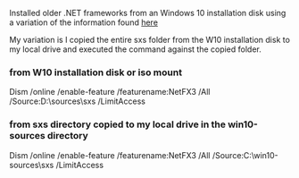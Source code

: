 Installed older .NET frameworks from an Windows 10 installation disk using a variation of the information found [here](https://winaero.com/blog/offline-install-of-net-framework-3-5-in-windows-10-using-dism/)

My variation is I copied the entire sxs folder from the W10 installation disk to my local drive and executed the command against the copied folder. 

### from W10 installation disk or iso mount
Dism /online /enable-feature /featurename:NetFX3 /All /Source:D:\sources\sxs /LimitAccess

### from sxs directory copied to my local drive in the win10-sources directory 
Dism /online /enable-feature /featurename:NetFX3 /All /Source:C:\win10-sources\sxs /LimitAccess
